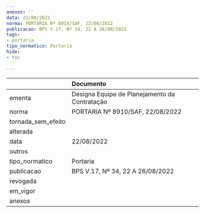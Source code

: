 ```yaml
---
anexos: ''
data: 22/08/2022
norma: PORTARIA Nº 8910/SAF, 22/08/2022
publicacao: BPS V.17, Nº 34, 22 A 26/08/2022
tags:
- portaria
tipo_normatico: Portaria
hide: 
- toc 
 
---
```


|                    | Documento                                     |
|:-------------------|:----------------------------------------------|
| ementa             | Designa Equipe de Planejamento da Contratação |
| norma              | PORTARIA Nº 8910/SAF, 22/08/2022              |
| tornada_sem_efeito |                                               |
| alterada           |                                               |
| data               | 22/08/2022                                    |
| outros             |                                               |
| tipo_normatico     | Portaria                                      |
| publicacao         | BPS V.17, Nº 34, 22 A 26/08/2022              |
| revogada           |                                               |
| em_vigor           |                                               |
| anexos             |                                               |